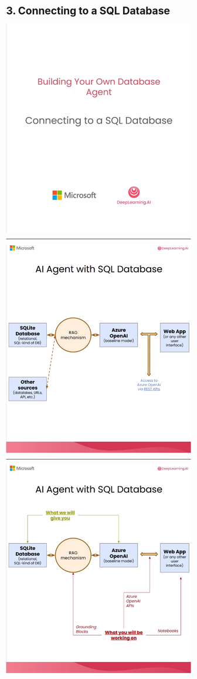 # 3. Connecting to a SQL Database

![](videoframe_37251.png)

---

![](videoframe_65301.png)

---

![](videoframe_85709.png)

